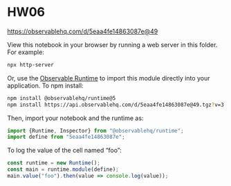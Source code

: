 # HW06

https://observablehq.com/d/5eaa4fe14863087e@49

View this notebook in your browser by running a web server in this folder. For
example:

~~~sh
npx http-server
~~~

Or, use the [Observable Runtime](https://github.com/observablehq/runtime) to
import this module directly into your application. To npm install:

~~~sh
npm install @observablehq/runtime@5
npm install https://api.observablehq.com/d/5eaa4fe14863087e@49.tgz?v=3
~~~

Then, import your notebook and the runtime as:

~~~js
import {Runtime, Inspector} from "@observablehq/runtime";
import define from "5eaa4fe14863087e";
~~~

To log the value of the cell named “foo”:

~~~js
const runtime = new Runtime();
const main = runtime.module(define);
main.value("foo").then(value => console.log(value));
~~~
